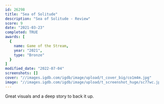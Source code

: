 ```yaml
---
id: 26298
title: "Sea of Solitude"
description: "Sea of Solitude - Review"
score: 9
date: "2021-03-23"
completed: TRUE
awards: [
  {
    name: Game of the Stream,
    year: "2021",
    type: "Bronze"
  }
]
modified_date: "2022-07-04"
screenshots: []
cover: "//images.igdb.com/igdb/image/upload/t_cover_big/co1m4m.jpg"
image: "//images.igdb.com/igdb/image/upload/t_screenshot_huge/sc77wc.jpg"
---
```

Great visuals and a deep story to back it up.